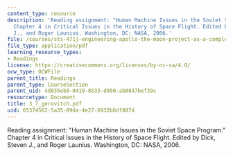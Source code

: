 ```yaml
---
content_type: resource
description: 'Reading assignment: "Human Machine Issues in the Soviet Space Program."
  Chapter 4 in Critical Issues in the History of Space Flight. Edited by Dick, Steven
  J., and Roger Launius. Washington, DC: NASA, 2006.'
file: /courses/sts-471j-engineering-apollo-the-moon-project-as-a-complex-system-spring-2007/653745625a3589da4e276933b6df887d_3_7_gerovitch.pdf
file_type: application/pdf
learning_resource_types:
- Readings
license: https://creativecommons.org/licenses/by-nc-sa/4.0/
ocw_type: OCWFile
parent_title: Readings
parent_type: CourseSection
parent_uid: 4d035eb9-0419-8533-d950-ab8847bef39c
resourcetype: Document
title: 3_7_gerovitch.pdf
uid: 65374562-5a35-89da-4e27-6933b6df887d
---
```

Reading assignment: "Human Machine Issues in the Soviet Space Program." Chapter 4 in Critical Issues in the History of Space Flight. Edited by Dick, Steven J., and Roger Launius. Washington, DC: NASA, 2006.